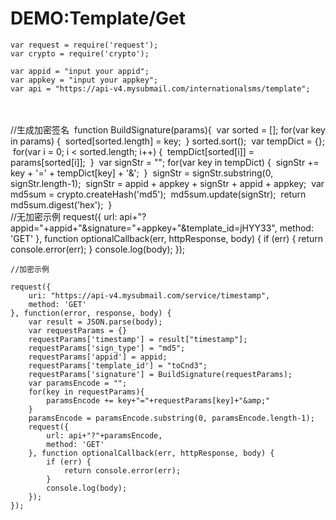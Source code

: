 # DEMO:Template/Get

	var request = require('request');
	var crypto = require('crypto');
	
	var appid = "input your appid";
	var appkey = "input your appkey";
	var api = "https://api-v4.mysubmail.com/internationalsms/template";


​    
​    
​    //生成加密签名
​    function BuildSignature(params){
​        var sorted = [];
​        for(var key in params) {
​            sorted[sorted.length] = key;
​        }
​        sorted.sort();
​        var tempDict = {};
​        for(var i = 0; i < sorted.length; i++) {
​            tempDict[sorted[i]] = params[sorted[i]];
​        }
​        var signStr = "";
​        for(var key in tempDict) {
​            signStr += key + '=' + tempDict[key] + '&amp;'; 
​        }
​        signStr = signStr.substring(0, signStr.length-1);
​        signStr = appid + appkey + signStr + appid + appkey; 
​        var md5sum = crypto.createHash('md5');
​        md5sum.update(signStr);
​        return md5sum.digest('hex');
​    }
​    
    //无加密示例
    request({
        url: api+"?appid="+appid+"&amp;signature="+appkey+"&amp;template_id=jHYY33", 
        method: 'GET'
    }, function optionalCallback(err, httpResponse, body) {
        if (err) {
            return console.error(err);
        }
        console.log(body);
    });
    
    //加密示例
    
    request({
        uri: "https://api-v4.mysubmail.com/service/timestamp",
        method: 'GET'
    }, function(error, response, body) {
        var result = JSON.parse(body);
        var requestParams = {}
        requestParams['timestamp'] = result["timestamp"];
        requestParams['sign_type'] = "md5";
        requestParams['appid'] = appid;
        requestParams['template_id'] = "toCnd3";
        requestParams['signature'] = BuildSignature(requestParams);
        var paramsEncode = "";
        for(key in requestParams){
            paramsEncode += key+"="+requestParams[key]+"&amp;"
        }
        paramsEncode = paramsEncode.substring(0, paramsEncode.length-1);
        request({
            url: api+"?"+paramsEncode, 
            method: 'GET'
        }, function optionalCallback(err, httpResponse, body) {
            if (err) {
                return console.error(err);
            }
            console.log(body);
        });
    });


​    